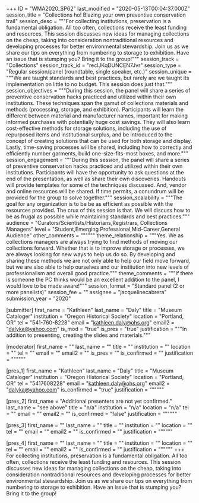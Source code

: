 +++
ID = "WMA2020_SP62"
last_modified = "2020-05-13T00:04:37.000Z"
session_title = "Collections ho! Blazing your own preventive conservation trail"
session_desc = """For collecting institutions, preservation is a fundamental obligation. All too often, collections receive the least funding and resources. This session discusses new ideas for managing collections on the cheap, taking into consideration nontraditional resources and developing processes for better environmental stewardship. Join us as we share our tips on everything from numbering to storage to exhibition. Have an issue that is stumping you? Bring it to the group!"""
session_track = "Collections"
session_track_id = "reclJKqDUNCEN7Jvr"
session_type = "Regular session/panel (roundtable, single speaker, etc.)"
session_unique = """We are taught standards and best practices, but rarely are we taught its implementation on little to no budget. This session does just that."""
session_objectives = """During this session, the panel will share a series of preventive conservation hacks practiced and utilized within their own institutions. These techniques span the gamut of collections materials and methods (processing, storage, and exhibition). Participants will learn the different between material and manufacturer names, important for making informed purchases with potentially huge cost savings. They will also learn cost-effective methods for storage solutions, including the use of repurposed items and institutional surplus, and be introduced to the concept of creating solutions that can be used for both storage and display. Lastly, time-saving processes will be shared, including how to correctly and efficiently number garments, build one-size-fits-most boxes, and more."""
session_engagement = """During this session, the panel will share a series of preventive conservation hacks practiced and utilized within their own institutions. Participants will have the opportunity to ask questions at the end of the presentation, as well as share their own discoveries. Handouts will provide templates for some of the techniques discussed. And, vendor and online resources will be shared. If time permits, a conundrum will be provided for the group to solve together."""
session_scalability = """The goal for any organization is to be be as efficient as possible with the resources provided. The crux of this session is that. We will discuss how to be as frugal as possible while maintaining standards and best practices."""
audience = "Curators/Scientists/Historians,Registrars, Collections Managers"
level = "Student,Emerging Professional,Mid-Career,General Audience"
other_comments = """"""
theme_relationship = """Yes. We as collections managers are always trying to find methods of moving our collections forward. Whether that is to improve storage or processes, we are always looking for new ways to help us do so. By developing and sharing these methods we are not only able to help our field move forward, but we are also able to help ourselves and our institution into new levels of professionalism and overall good practice."""
theme_comments = """If there is someone the PC thinks would be an excellent addition to the panel, I would love to be made aware!"""
session_format = "Standard panel (2 or more panelists)"
session_fee = ""
assignee = "jacquelinecabrera"
submission_year = "2020"

[submitter]
first_name = "Kathleen"
last_name = "Daly"
title = "Museum Cataloger"
institution = "Oregon Historical Society"
location = "Portland, OR"
tel = "541-760-8228"
email = "kathleen.daly@ohs.org"
email2 = "dalyka@yahoo.com"
is_mod = "true"
is_pres = "true"
justification = """In addition to presenting, creating the slides and materials."""

[moderator]
first_name = ""
last_name = ""
title = ""
institution = ""
location = ""
tel = ""
email = ""
email2 = ""
is_pres = ""
is_confirmed = ""
justification = """"""

[pres_1]
first_name = "Kathleen"
last_name = "Daly"
title = "Museum Cataloger"
institution = "Oregon Historical Society"
location = "Portland, OR"
tel = "5417608228"
email = "kathleen.daly@ohs.org"
email2 = "dalyka@yahoo.com"
is_confirmed = "true"
justification = """"""

[pres_2]
first_name = "Additional presenters are not yet confirmed."
last_name = "see above"
title = "n/a"
institution = "n/a"
location = "n/a"
tel = ""
email = ""
email2 = ""
is_confirmed = "false"
justification = """"""

[pres_3]
first_name = ""
last_name = ""
title = ""
institution = ""
location = ""
tel = ""
email = ""
email2 = ""
is_confirmed = ""
justification = """"""

[pres_4]
first_name = ""
last_name = ""
title = ""
institution = ""
location = ""
tel = ""
email = ""
email2 = ""
is_confirmed = ""
justification = """"""
+++
For collecting institutions, preservation is a fundamental obligation. All too often, collections receive the least funding and resources. This session discusses new ideas for managing collections on the cheap, taking into consideration nontraditional resources and developing processes for better environmental stewardship. Join us as we share our tips on everything from numbering to storage to exhibition. Have an issue that is stumping you? Bring it to the group!